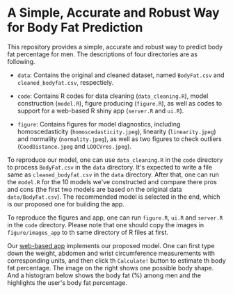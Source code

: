 # A Simple, Accurate and Robust Way for Body Fat Prediction


This repository provides a simple, accurate and robust way to predict body fat percentage for men. The descriptions of four directories are as following.

* `data`: Contains the original and cleaned dataset, named `BodyFat.csv` and `cleaned_bodyfat.csv`, respectiely.

* `code`: Contains R codes for data cleaning (`data_cleaning.R`), model construction (`model.R`), figure producing (`figure.R`), as well as codes to support for a web-based R shiny app (`server.R` and `ui.R`). 

* `figure`: Contains figures for model diagnostics, including homoscedasticity (`homoscedasticity.jpeg`), linearity (`linearity.jpeg`) and normality (`normality.jpeg`), as well as two figures to check outliers (`CoodDistance.jpeg` and `LOOCVres.jpeg`).

To reproduce our model, one can use `data_cleaning.R` in the `code` directory to process `BodyFat.csv` in the `data` directory. It's expected to write a file same as `cleaned_bodyfat.csv` in the `data` directory. After that, one can run the `model.R` for the 10 models we've constructed and compare there pros and cons (the first two models are based on the original data `data/BodyFat.csv`). The recommended model is selected in the end, which is our proposed one for building the app. 

To reproduce the figures and app, one can run `figure.R`, `ui.R` and `server.R` in the `code` directory. Please note that one should copy the images in `figure/images_app` to th same directory of R files at first.

Our [web-based app](https://jzhao55.shinyapps.io/addt/) implements our proposed model. One can first type down the weight, abdomen and wrist circumference measurements with corresponding units, and then click th `Calculate!` button to estimate th body fat percentage. The image on the right shows one possible body shape. And a histogram below shows the body fat (%) among men and the highlights the user's body fat percentage. 


